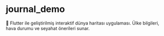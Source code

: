 # journal_demo
📱 Flutter ile geliştirilmiş interaktif dünya haritası uygulaması. Ülke bilgileri, hava durumu ve seyahat önerileri sunar.
